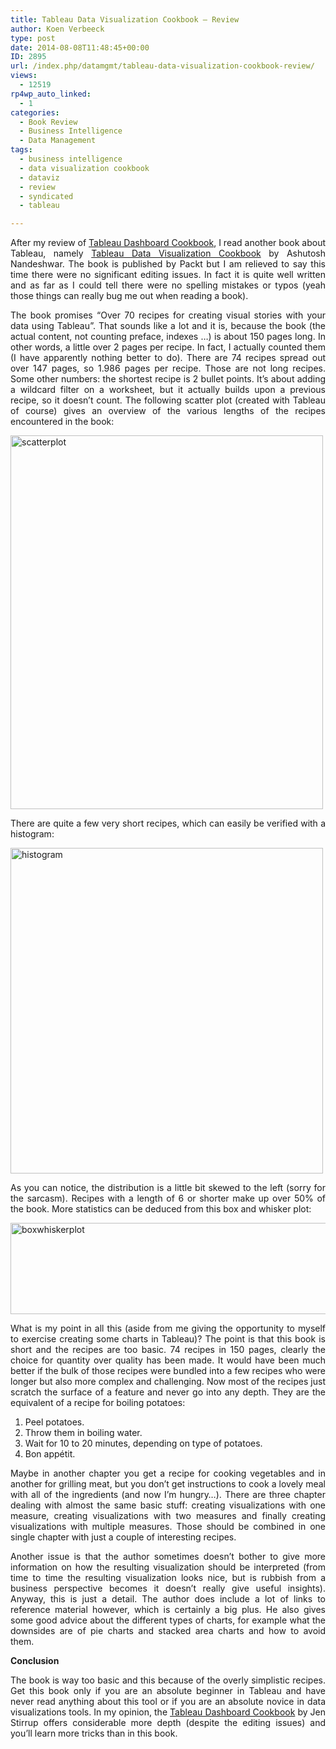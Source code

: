 ```yaml
---
title: Tableau Data Visualization Cookbook – Review
author: Koen Verbeeck
type: post
date: 2014-08-08T11:48:45+00:00
ID: 2895
url: /index.php/datamgmt/tableau-data-visualization-cookbook-review/
views:
  - 12519
rp4wp_auto_linked:
  - 1
categories:
  - Book Review
  - Business Intelligence
  - Data Management
tags:
  - business intelligence
  - data visualization cookbook
  - dataviz
  - review
  - syndicated
  - tableau

---
```

<p style="text-align: justify">
  After my review of <a href="/index.php/webdev/business-intelligence/tableau-dashboard-cookbook-by-jen-stirrup/">Tableau Dashboard Cookbook</a>, I read another book about Tableau, namely <a href="http://amzn.to/1RzPjkU">Tableau Data Visualization Cookbook</a> by Ashutosh Nandeshwar. The book is published by Packt but I am relieved to say this time there were no significant editing issues. In fact it is quite well written and as far as I could tell there were no spelling mistakes or typos (yeah those things can really bug me out when reading a book).
</p>

<p style="text-align: justify">
  The book promises “Over 70 recipes for creating visual stories with your data using Tableau”. That sounds like a lot and it is, because the book (the actual content, not counting preface, indexes …) is about 150 pages long. In other words, a little over 2 pages per recipe. In fact, I actually counted them (I have apparently nothing better to do). There are 74 recipes spread out over 147 pages, so 1.986 pages per recipe. Those are not long recipes. Some other numbers: the shortest recipe is 2 bullet points. It’s about adding a wildcard filter on a worksheet, but it actually builds upon a previous recipe, so it doesn’t count. The following scatter plot (created with Tableau of course) gives an overview of the various lengths of the recipes encountered in the book:
</p>

<p style="text-align: justify">
  <a href="/wp-content/uploads/2014/08/scatterplot.png"><img class="alignnone wp-image-2898" src="/wp-content/uploads/2014/08/scatterplot.png" alt="scatterplot" width="500" height="598" srcset="/wp-content/uploads/2014/08/scatterplot.png 573w, /wp-content/uploads/2014/08/scatterplot-250x300.png 250w" sizes="(max-width: 500px) 100vw, 500px" /></a>
</p>

<p style="text-align: justify">
  There are quite a few very short recipes, which can easily be verified with a histogram:
</p>

<p style="text-align: justify">
  <a href="/wp-content/uploads/2014/08/histogram.png"><img class="alignnone wp-image-2897" src="/wp-content/uploads/2014/08/histogram.png" alt="histogram" width="500" height="521" srcset="/wp-content/uploads/2014/08/histogram.png 725w, /wp-content/uploads/2014/08/histogram-288x300.png 288w" sizes="(max-width: 500px) 100vw, 500px" /></a>
</p>

<p style="text-align: justify">
  As you can notice, the distribution is a little bit skewed to the left (sorry for the sarcasm). Recipes with a length of 6 or shorter make up over 50% of the book. More statistics can be deduced from this box and whisker plot:
</p>

<p style="text-align: justify">
  <a href="/wp-content/uploads/2014/08/boxwhiskerplot.png"><img class="alignnone wp-image-2899" src="/wp-content/uploads/2014/08/boxwhiskerplot.png" alt="boxwhiskerplot" width="800" height="146" srcset="/wp-content/uploads/2014/08/boxwhiskerplot.png 973w, /wp-content/uploads/2014/08/boxwhiskerplot-300x54.png 300w" sizes="(max-width: 800px) 100vw, 800px" /></a>
</p>

<p style="text-align: justify">
  What is my point in all this (aside from me giving the opportunity to myself to exercise creating some charts in Tableau)? The point is that this book is short and the recipes are too basic. 74 recipes in 150 pages, clearly the choice for quantity over quality has been made. It would have been much better if the bulk of those recipes were bundled into a few recipes who were longer but also more complex and challenging. Now most of the recipes just scratch the surface of a feature and never go into any depth. They are the equivalent of a recipe for boiling potatoes:
</p>

<ol style="text-align: justify">
  <li>
    Peel potatoes.
  </li>
  <li>
    Throw them in boiling water.
  </li>
  <li>
    Wait for 10 to 20 minutes, depending on type of potatoes.
  </li>
  <li>
    Bon appétit.
  </li>
</ol>

<p style="text-align: justify">
  Maybe in another chapter you get a recipe for cooking vegetables and in another for grilling meat, but you don’t get instructions to cook a lovely meal with all of the ingredients (and now I’m hungry…). There are three chapter dealing with almost the same basic stuff: creating visualizations with one measure, creating visualizations with two measures and finally creating visualizations with multiple measures. Those should be combined in one single chapter with just a couple of interesting recipes.
</p>

<p style="text-align: justify">
  Another issue is that the author sometimes doesn’t bother to give more information on how the resulting visualization should be interpreted (from time to time the resulting visualization looks nice, but is rubbish from a business perspective becomes it doesn’t really give useful insights). Anyway, this is just a detail. The author does include a lot of links to reference material however, which is certainly a big plus. He also gives some good advice about the different types of charts, for example what the downsides are of pie charts and stacked area charts and how to avoid them.
</p>

<p style="text-align: justify">
  <strong>Conclusion</strong>
</p>

<p style="text-align: justify">
  The book is way too basic and this because of the overly simplistic recipes. Get this book only if you are an absolute beginner in Tableau and have never read anything about this tool or if you are an absolute novice in data visualizations tools. In my opinion, the <a href="/index.php/webdev/business-intelligence/tableau-dashboard-cookbook-by-jen-stirrup/">Tableau Dashboard Cookbook</a> by Jen Stirrup offers considerable more depth (despite the editing issues) and you’ll learn more tricks than in this book.
</p>